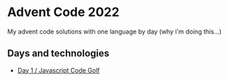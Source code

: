 
# Advent Code 2022

My advent code solutions with one language by day (why i'm doing this...)


## Days and technologies

 - [Day 1 / Javascript Code Golf](https://github.com/kmartin91/adventofcode22/blob/main/days/1) 
